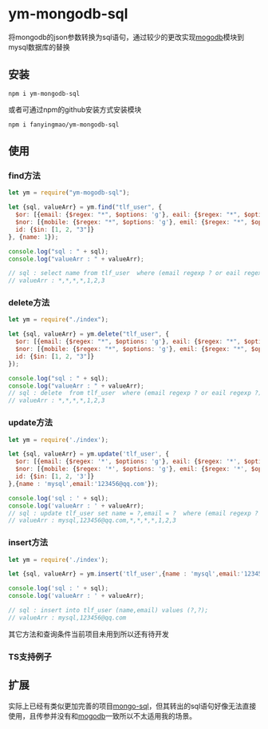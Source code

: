 # ym-mongodb-sql
将mongodb的json参数转换为sql语句，通过较少的更改实现[mogodb](https://www.npmjs.com/package/mongodb)模块到mysql数据库的替换
## 安装
```
npm i ym-mongodb-sql
```
或者可通过npm的github安装方式安装模块
```
npm i fanyingmao/ym-mongodb-sql
```
## 使用
### find方法
```javaScript
let ym = require("ym-mogodb-sql");

let {sql, valueArr} = ym.find("tlf_user", {
  $or: [{email: {$regex: "*", $options: 'g'}, eail: {$regex: "*", $options: 'g'}}],
  $nor: [{mobile: {$regex: "*", $options: 'g'}, emil: {$regex: "*", $options: 'g'}}],
  id: {$in: [1, 2, "3"]}
}, {name: 1});

console.log("sql : " + sql);
console.log("valueArr : " + valueArr);

// sql : select name from tlf_user  where (email regexp ? or eail regexp ?) and !(mobile regexp ? or emil regexp ?) and id in (?,?,?);
// valueArr : *,*,*,*,1,2,3

```
### delete方法
```javaScript
let ym = require("./index");

let {sql, valueArr} = ym.delete("tlf_user", {
  $or: [{email: {$regex: "*", $options: 'g'}, eail: {$regex: "*", $options: 'g'}}],
  $nor: [{mobile: {$regex: "*", $options: 'g'}, emil: {$regex: "*", $options: 'g'}}],
  id: {$in: [1, 2, "3"]}
});

console.log("sql : " + sql);
console.log("valueArr : " + valueArr);
// sql : delete  from tlf_user  where (email regexp ? or eail regexp ?) and !(mobile regexp ? or emil regexp ?) and id in (?,?,?);
// valueArr : *,*,*,*,1,2,3
```
### update方法
```javaScript
let ym = require('./index');

let {sql, valueArr} = ym.update('tlf_user', {
  $or: [{email: {$regex: '*', $options: 'g'}, eail: {$regex: '*', $options: 'g'}}],
  $nor: [{mobile: {$regex: '*', $options: 'g'}, emil: {$regex: '*', $options: 'g'}}],
  id: {$in: [1, 2, '3']}
},{name : 'mysql',email:'123456@qq.com'});

console.log('sql : ' + sql);
console.log('valueArr : ' + valueArr);
// sql : update tlf_user set name = ?,email = ?  where (email regexp ? or eail regexp ?) and !(mobile regexp ? or emil regexp ?) and id in (?,?,?);
// valueArr : mysql,123456@qq.com,*,*,*,*,1,2,3
```
### insert方法
```javaScript
let ym = require('./index');

let {sql, valueArr} = ym.insert('tlf_user',{name : 'mysql',email:'123456@qq.com'});

console.log('sql : ' + sql);
console.log('valueArr : ' + valueArr);

// sql : insert into tlf_user (name,email) values (?,?);
// valueArr : mysql,123456@qq.com
```
其它方法和查询条件当前项目未用到所以还有待开发

### TS支持例子

## 扩展
实际上已经有类似更加完善的项目[mongo-sql](https://www.npmjs.com/package/mongo-sql)，但其转出的sql语句好像无法直接使用，且传参并没有和[mogodb](https://www.npmjs.com/package/mongodb)一致所以不太适用我的场景。
